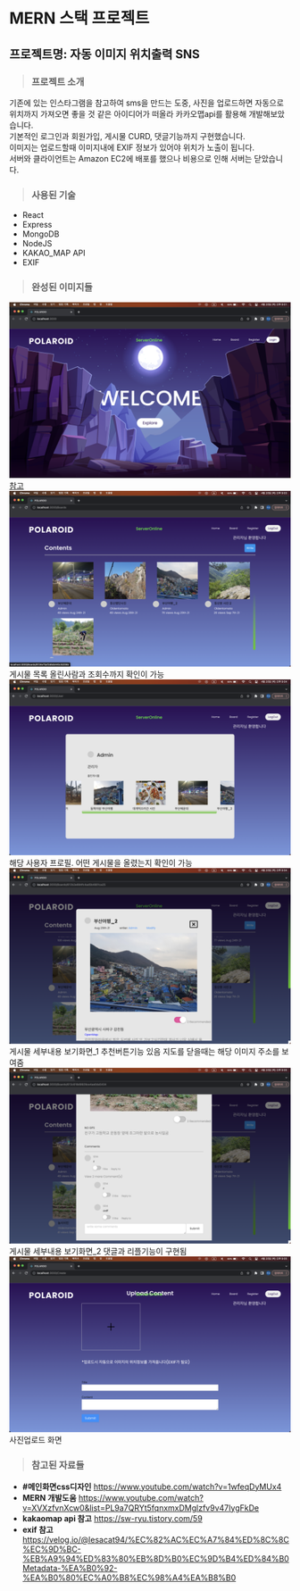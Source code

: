 # MERN 스택 프로젝트  
## 프로젝트명: 자동 이미지 위치출력 SNS    
  
> ### 프로젝트 소개  
  기존에 있는 인스타그램을 참고하여 sms을 만드는 도중, 사진을 업로드하면 자동으로 위치까지 가져오면 좋을 것 같은 아이디어가 떠올라 카카오맵api를 활용해 개발해보았습니다.  
  기본적인 로그인과 회원가입, 게시물 CURD, 댓글기능까지 구현했습니다.  
  이미지는 업로드할때 이미지내에 EXIF 정보가 있어야 위치가 노출이 됩니다.  
  서버와 클라이언트는 Amazon EC2에 배포를 했으나 비용으로 인해 서버는 닫았습니다.  

> ### 사용된 기술  
- React  
- Express  
- MongoDB  
- NodeJS  
- KAKAO_MAP API  
- EXIF  

> ### 완성된 이미지들  
![Image_1](https://github.com/Oldentomato/WebBoard_NodeJs/blob/main/README_imgs/image_1.png)  
[참고](#메인화면css디자인)  
![Image_2](https://github.com/Oldentomato/WebBoard_NodeJs/blob/main/README_imgs/image_2.png )  
게시물 목록 올린사람과 조회수까지 확인이 가능  
![Image_3](https://github.com/Oldentomato/WebBoard_NodeJs/blob/main/README_imgs/image_3.png)  
해당 사용자 프로필. 어떤 게시물을 올렸는지 확인이 가능  
![Image_4](https://github.com/Oldentomato/WebBoard_NodeJs/blob/main/README_imgs/image_4.png )  
게시물 세부내용 보기화면_1 추천버튼기능 있음 지도를 닫을때는 해당 이미지 주소를 보여줌  
![Image_6](https://github.com/Oldentomato/WebBoard_NodeJs/blob/main/README_imgs/image_6.png )  
게시물 세부내용 보기화면_2 댓글과 리플기능이 구현됨  
![Image_5](https://github.com/Oldentomato/WebBoard_NodeJs/blob/main/README_imgs/image_5.png )  
사진업로드 화면  

> ### 참고된 자료들  

- **#메인화면css디자인** https://www.youtube.com/watch?v=1wfeqDyMUx4  
- **MERN 개발도움** https://www.youtube.com/watch?v=XVXzfvnXcw0&list=PL9a7QRYt5fqnxmxDMglzfv9v47IygFkDe  
- **kakaomap api 참고** https://sw-ryu.tistory.com/59  
- **exif 참고** https://velog.io/@lesacat94/%EC%82%AC%EC%A7%84%ED%8C%8C%EC%9D%BC-%EB%A9%94%ED%83%80%EB%8D%B0%EC%9D%B4%ED%84%B0Metadata-%EA%B0%92-%EA%B0%80%EC%A0%B8%EC%98%A4%EA%B8%B0

